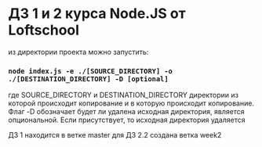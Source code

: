 # ДЗ 1 и 2 курса Node.JS от Loftschool

из директории проекта можно запустить:

### `node index.js -e ./[SOURCE_DIRECTORY] -o ./[DESTINATION_DIRECTORY] -D [optional]`

где SOURCE_DIRECTORY и DESTINATION_DIRECTORY директории из которой происходит копирование и в которую происходит копирование.
Флаг -D обозначает будет ли удалена исходная директория, является опциональной. Если присутствует, то исходная директория удаляется


ДЗ 1 находится в ветке master
для ДЗ 2.2 создана ветка week2

